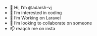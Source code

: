 - 👋 Hi, I’m @adarsh-vj
- 👀 I’m interested in coding
- 🌱 I’m Working on Laravel
- 💞️ I’m looking to collaborate on someone
- 📫 reaqch me on insta
  

<!---
adarsh-vj/adarsh-vj is a ✨ special ✨ repository because its `README.md` (this file) appears on your GitHub profile.
You can click the Preview link to take a look at your changes.
--->
